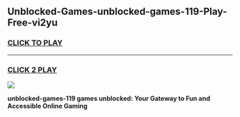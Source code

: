 
## Unblocked-Games-unblocked-games-119-Play-Free-vi2yu
<h3>
<a href="https://premium76.site?title=unblocked-games-119&ref=18A">CLICK TO PLAY</a></h3>
<hr>

<h3>
<a href="https://premium76.site?title=unblocked-games-119&ref=18A">CLICK 2 PLAY</a>
  
</h3>

<a href="https://premium76.site?title=unblocked-games-119&ref=18A"><img src="https://clearcache.store/games.png"></a>


**unblocked-games-119 games unblocked: Your Gateway to Fun and Accessible Online Gaming**
